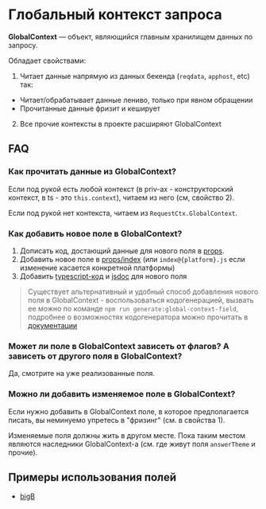 # Глобальный контекст запроса

**GlobalContext** — объект, являющийся главным хранилищем данных по запросу.

Обладает свойствами:

1. Читает данные напрямую из данных бекенда (`reqdata`, `apphost`, etc) так:
  * Читает/обрабатывает данные лениво, только при явном обращении
  * Прочитанные данные фризит и кеширует
2. Все прочие контексты в проекте расширяют GlobalContext

## FAQ

### Как прочитать данные из GlobalContext?

Если под рукой есть любой контекст (в priv-ах - конструкторский контекст, в ts - это `this.context`), читаем из него (см, свойство 2).

Если под рукой нет контекста, читаем из `RequestCtx.GlobalContext`.

### Как добавить новое поле в GlobalContext?

1. Дописать код, достающий данные для нового поля в [props](./props).
2. Добавить новое поле в [props/index](./props/index.js) (или `index@{platform}.js` если изменение касается конкретной платформы)
3. Добавить [typescript-код](./index.d.ts) и [jsdoc](../../../construct/blocks-common/construct/__context/construct__context.priv.js) для нового поля

> Существует альтернативный и удобный способ добавления нового поля в GlobalContext - воспользоваться кодогенерацией, вызвать ее можно по команде `npm run generate:global-context-field`, подробнее о возможностях кодогенератора можно прочитать в [документации](../../../docs/generators/README.md)

### Может ли поле в GlobalContext зависеть от флагов? А зависеть от другого поля в GlobalContext?

Да, смотрите на уже реализованные поля.

### Можно ли добавить изменяемое поле в GlobalContext?

Если нужно добавить в GlobalContext поле, в которое предполагается писать, вы неминуемо упретесь в "фризинг" (см. в свойства 1).

Изменяемые поля должны жить в другом месте. Пока таким местом являются наследники GlobalContext-а (см. где живут поля `answerTheme` и прочие).

## Примеры использования полей
- [bigB](../../../src/features/LearnSerpBigB/README.md)

